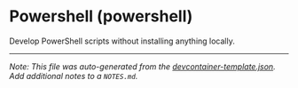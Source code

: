
# Powershell (powershell)

Develop PowerShell scripts without installing anything locally.





---

_Note: This file was auto-generated from the [devcontainer-template.json](https://github.com/igecloudsdev/developer/blob/main/src/powershell/devcontainer-template.json).  Add additional notes to a `NOTES.md`._
